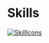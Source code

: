 # Skills
[![SkillIcons](https://skillicons.dev/icons?i=react,nextjs,angular,js,nodejs,ts,html,cs,dotnet,git,vscode,discord,wordpress)](https://skillicons.dev)


<!--
**ronaldyau/ronaldyau** is a ✨ _special_ ✨ repository because its `README.md` (this file) appears on your GitHub profile.

Here are some ideas to get you started:

- 🔭 I’m currently working on ...
- 🌱 I’m currently learning ...
- 👯 I’m looking to collaborate on ...
- 🤔 I’m looking for help with ...
- 💬 Ask me about ...
- 📫 How to reach me: ...
- 😄 Pronouns: ...
- ⚡ Fun fact: ...
-->

